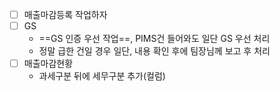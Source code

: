 - [ ] 매출마감등록 작업하자 
- [ ] GS 
	- ==GS 인증 우선 작업==, PIMS건 들어와도 일단 GS 우선 처리 
	- 정말 급한 건일 경우 일단, 내용 확인 후에 팀장님께 보고 후 처리  
- [ ]  매출마감현황
	- 과세구분 뒤에 세무구분 추가(컬럼)
